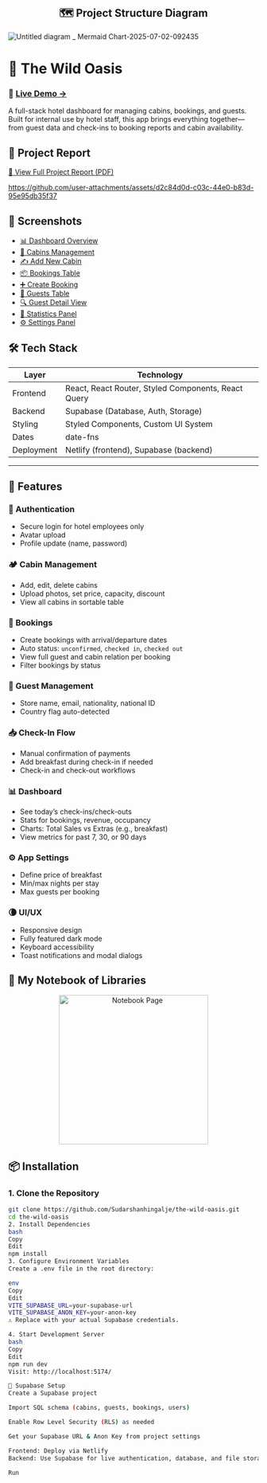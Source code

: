 <h2 align="center">🗺️ Project Structure Diagram</h2>


![Untitled diagram _ Mermaid Chart-2025-07-02-092435](https://github.com/user-attachments/assets/cfc6423f-e741-4ebb-9eb1-cea680c082ec)
# 🌴 The Wild Oasis
### 🚀 [Live Demo →](https://hotelthe-wild-oasis.netlify.app/)
A full-stack hotel dashboard for managing cabins, bookings, and guests.  
Built for internal use by hotel staff, this app brings everything together—from guest data and check-ins to booking reports and cabin availability.

## 📄 Project Report

[📘 View Full Project Report (PDF)](https://github.com/Sudarshanhingalje/the-wild-oasis/raw/main/The_Wild_Oasis_Project_Report.pdf)

https://github.com/user-attachments/assets/d2c84d0d-c03c-44e0-b83d-95e95db35f37



## 📸 Screenshots

- [📊 Dashboard Overview](https://github.com/user-attachments/assets/4a7f30dd-bfb1-4ab3-8ca1-d68272a2c8a4)
- [🏡 Cabins Management](https://github.com/user-attachments/assets/9dfd36a1-fe8c-499d-91dd-daf93623fc89)
- [✍️ Add New Cabin](https://github.com/user-attachments/assets/c64c3f8f-027e-480e-afc1-77a0808143a1)
- [📦 Bookings Table](https://github.com/user-attachments/assets/6f0c3753-4176-4a72-bdf1-a06fe762d317)
- [➕ Create Booking](https://github.com/user-attachments/assets/c6319dc0-28a9-4352-a406-3b04639df3d1)
- [🧑 Guests Table](https://github.com/user-attachments/assets/16eb96d6-11d6-48f3-9371-c82c94040703)
- [🔍 Guest Detail View](https://github.com/user-attachments/assets/9c3d2ef2-c805-4369-953e-6fb9aa65503e)
- [🧮 Statistics Panel](https://github.com/user-attachments/assets/2f3d7953-1ff0-4526-9846-f45b9225e47b)
- [⚙️ Settings Panel](https://github.com/user-attachments/assets/4c6022cf-90f1-4932-b5db-d8a526d36368)

## 🛠 Tech Stack

| Layer     | Technology                                      |
|-----------|--------------------------------------------------|
| Frontend  | React, React Router, Styled Components, React Query |
| Backend   | Supabase (Database, Auth, Storage)              |
| Styling   | Styled Components, Custom UI System             |
| Dates     | date-fns                                        |
| Deployment| Netlify (frontend), Supabase (backend)          |

---

## 🌟 Features

### 🔐 Authentication
- Secure login for hotel employees only
- Avatar upload
- Profile update (name, password)

### 🏕 Cabin Management
- Add, edit, delete cabins
- Upload photos, set price, capacity, discount
- View all cabins in sortable table

### 🧾 Bookings
- Create bookings with arrival/departure dates
- Auto status: `unconfirmed`, `checked in`, `checked out`
- View full guest and cabin relation per booking
- Filter bookings by status

### 👤 Guest Management
- Store name, email, nationality, national ID
- Country flag auto-detected

### 📥 Check-In Flow
- Manual confirmation of payments
- Add breakfast during check-in if needed
- Check-in and check-out workflows

### 📊 Dashboard
- See today’s check-ins/check-outs
- Stats for bookings, revenue, occupancy
- Charts: Total Sales vs Extras (e.g., breakfast)
- View metrics for past 7, 30, or 90 days

### ⚙️ App Settings
- Define price of breakfast
- Min/max nights per stay
- Max guests per booking

### 🌘 UI/UX
- Responsive design
- Fully featured dark mode
- Keyboard accessibility
- Toast notifications and modal dialogs




## 📝 My Notebook of Libraries

<p align="center">
  <img src="https://github.com/user-attachments/assets/521a1d5d-8230-4e90-8c36-e14382be4bd4" alt="Notebook Page" width="300" />
</p>




## 📦 Installation

### 1. Clone the Repository

```bash
git clone https://github.com/Sudarshanhingalje/the-wild-oasis.git
cd the-wild-oasis
2. Install Dependencies
bash
Copy
Edit
npm install
3. Configure Environment Variables
Create a .env file in the root directory:

env
Copy
Edit
VITE_SUPABASE_URL=your-supabase-url
VITE_SUPABASE_ANON_KEY=your-anon-key
⚠️ Replace with your actual Supabase credentials.

4. Start Development Server
bash
Copy
Edit
npm run dev
Visit: http://localhost:5174/

🧪 Supabase Setup
Create a Supabase project

Import SQL schema (cabins, guests, bookings, users)

Enable Row Level Security (RLS) as needed

Get your Supabase URL & Anon Key from project settings

Frontend: Deploy via Netlify
Backend: Use Supabase for live authentication, database, and file storage

Run
